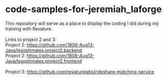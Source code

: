 # code-samples-for-jeremiah_laforge
This repository will serve as a place to display the coding I did during my training with Revature.
<br><br>
Links to project 2 and 3:
<br>
Project 2: https://github.com/1808-Aug13-Java/lesoptimates.project2.backend
<br>
Project 2: https://github.com/1808-Aug13-Java/lesoptimates.project2.frontend
<br><br>
Project 3: https://github.com/revaturelabs/rideshare-matching-service
